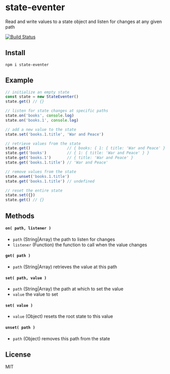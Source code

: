 # state-eventer

Read and write values to a state object and listen for changes at any given path

[![Build Status](https://travis-ci.org/will123195/state-eventer.svg?branch=master)](https://travis-ci.org/will123195/state-eventer)

## Install

```
npm i state-eventer
```

## Example

```js
// initialize an empty state
const state = new StateEventer()
state.get() // {}

// listen for state changes at specific paths
state.on('books', console.log)
state.on('books.1', console.log)

// add a new value to the state
state.set('books.1.title', 'War and Peace')

// retrieve values from the state
state.get()                // { books: { 1: { title: 'War and Peace' } } }
state.get('books')         // { 1: { title: 'War and Peace' } }
state.get('books.1')       // { title: 'War and Peace' }
state.get('books.1.title') // 'War and Peace'

// remove values from the state
state.unset('books.1.title')
state.get('books.1.title') // undefined

// reset the entire state
state.set({}) 
state.get() // {}
```

## Methods

#### `on( path, listener )`
- `path` (String|Array) the path to listen for changes
- `listener` (Function) the function to call when the value changes

#### `get( path )`
- `path` (String|Array) retrieves the value at this path

#### `set( path, value )`
- `path` (String|Array) the path at which to set the value
- `value` the value to set

#### `set( value )`
- `value` (Object) resets the root state to this value

#### `unset( path )`
- `path` (Object) removes this path from the state

## License

MIT
